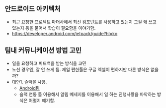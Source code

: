 ## 안드로이드 아키텍처
- 최근 요청한 프로젝트 마더사에서 최신 컴포넌트를 사용하고 있는지 그걸 왜 쓰고 있는지 등을 물어서 학습이 필요함을 이야기함.
- https://developer.android.com/jetpack/guide?hl=ko

## 팀내 커뮤니케이션 방법 고민
- 일을 요청하고 피드백을 받는 방식을 고민
- 노션 경우엔, 잘 안 쓰게 됨. 제일 편한툴은 구글 엑셀이 편하지만 다른 방식은 없을까?
- 대안1. 슬랙을 사용.
  - [Android팀](greenbros-android.slack.com) 
  - 슬랙 연동 툴 이용해서 알림 메세지를 이용해서 일 하는 진행사황을 파악하는 방식은 어떨지 얘기함. 
